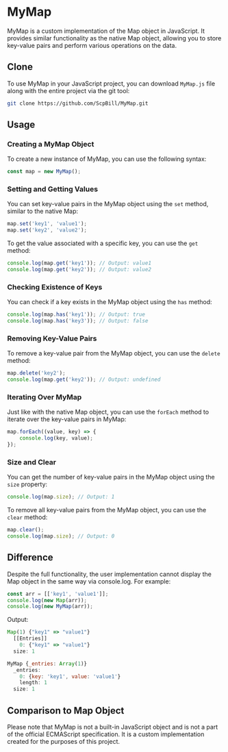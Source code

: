 # MyMap

MyMap is a custom implementation of the Map object in JavaScript. It provides similar functionality as the native Map object, allowing you to store key-value pairs and perform various operations on the data.

## Clone

To use MyMap in your JavaScript project, you can download `MyMap.js` file along with the entire project via the git tool:

```bash
git clone https://github.com/ScpBill/MyMap.git
```

## Usage

### Creating a MyMap Object

To create a new instance of MyMap, you can use the following syntax:

```javascript
const map = new MyMap();
```

### Setting and Getting Values

You can set key-value pairs in the MyMap object using the `set` method, similar to the native Map:

```javascript
map.set('key1', 'value1');
map.set('key2', 'value2');
```

To get the value associated with a specific key, you can use the `get` method:

```javascript
console.log(map.get('key1')); // Output: value1
console.log(map.get('key2')); // Output: value2
```

### Checking Existence of Keys

You can check if a key exists in the MyMap object using the `has` method:

```javascript
console.log(map.has('key1')); // Output: true
console.log(map.has('key3')); // Output: false
```

### Removing Key-Value Pairs

To remove a key-value pair from the MyMap object, you can use the `delete` method:

```javascript
map.delete('key2');
console.log(map.get('key2')); // Output: undefined
```

### Iterating Over MyMap

Just like with the native Map object, you can use the `forEach` method to iterate over the key-value pairs in MyMap:

```javascript
map.forEach((value, key) => {
    console.log(key, value);
});
```

### Size and Clear

You can get the number of key-value pairs in the MyMap object using the `size` property:

```javascript
console.log(map.size); // Output: 1
```

To remove all key-value pairs from the MyMap object, you can use the `clear` method:

```javascript
map.clear();
console.log(map.size); // Output: 0
```

## Difference

Despite the full functionality, the user implementation cannot display the Map object in the same way via console.log. For example:

```javascript
const arr = [['key1', 'value1']];
console.log(new Map(arr));
console.log(new MyMap(arr));
```
Output:
```javascript
Map(1) {"key1" => "value1"}
  [[Entries]]
    0: {"key1" => "value1"}
  size: 1

MyMap {_entries: Array(1)}
  _entries:
    0: {key: 'key1', value: 'value1'}
    length: 1
  size: 1
```

## Comparison to Map Object

Please note that MyMap is not a built-in JavaScript object and is not a part of the official ECMAScript specification. It is a custom implementation created for the purposes of this project.
